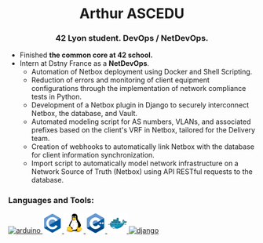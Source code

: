 <h1 align="center">Arthur ASCEDU</h1>
<h3 align="center">42 Lyon student. DevOps / NetDevOps.</h3>

- Finished **the common core at 42 school.**
- Intern at Dstny France as a **NetDevOps**.
    - Automation of Netbox deployment using Docker and Shell Scripting.
    - Reduction of errors and monitoring of client equipment configurations through the implementation of network compliance tests in Python.
    - Development of a Netbox plugin in Django to securely interconnect Netbox, the database, and Vault.
    - Automated modeling script for AS numbers, VLANs, and associated prefixes based on the client's VRF in Netbox, tailored for the Delivery team.
    - Creation of webhooks to automatically link Netbox with the database for client information synchronization.
    - Import script to automatically model network infrastructure on a Network Source of Truth (Netbox) using API RESTful requests to the database.

<h3 align="left">Languages and Tools:</h3>
<p align="left"> <a href="https://www.arduino.cc/" target="_blank" rel="noreferrer"> <img src="https://cdn.worldvectorlogo.com/logos/arduino-1.svg" alt="arduino" width="40" height="40"/> </a> <a href="https://www.cprogramming.com/" target="_blank" rel="noreferrer"> <img src="https://raw.githubusercontent.com/devicons/devicon/master/icons/c/c-original.svg" alt="c" width="40" height="40"/> </a> <a href="https://www.linux.org/" target="_blank" rel="noreferrer"> <img src="https://raw.githubusercontent.com/devicons/devicon/master/icons/linux/linux-original.svg" alt="linux" width="40" height="40"/> </a> <a href="https://cplusplus.com/" target="_blank" rel="noreferrer"> <img src="https://raw.githubusercontent.com/devicons/devicon/6910f0503efdd315c8f9b858234310c06e04d9c0/icons/cplusplus/cplusplus-original.svg" alt="cplusplus" width="40" height="40"/> <a href="https://www.docker.com/" target="_blank" rel="noreferrer"> <img src="https://raw.githubusercontent.com/devicons/devicon/6910f0503efdd315c8f9b858234310c06e04d9c0/icons/docker/docker-original.svg" alt="docker" width="40" height="40"/> </a> <a href="https://www.djangoproject.com/" target="_blank" rel="noreferrer"> <img src="https://cdn.worldvectorlogo.com/logos/django.svg" alt="django" width="40" height="40"/> </a></p>
